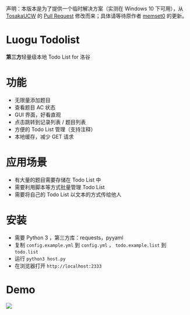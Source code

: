 声明：本版本是为了提供一个临时解决方案（实测在 Windows 10 下可用），从 [TosakaUCW](https://github.com/TosakaUCW) 的 [Pull Request](https://github.com/memset0/luogu-todolist/pull/4) 修改而来；具体请等待原作者 [memset0](https://github.com/memset0) 的更新。

# Luogu Todolist

**第三方**轻量级本地 Todo List for 洛谷

# 功能

* 无限量添加题目
* 查看题目 AC 状态
* GUI 界面，好看直观
* 点击跳转到记录列表 / 题目列表
* 方便的 Todo List 管理（支持注释）
* 本地缓存，减少 GET 请求

# 应用场景

* 有大量的题目需要存储在 Todo List 中
* 需要利用脚本等方式批量管理 Todo List
* 需要将自己的 Todo List 以文本的方式传给他人

# 安装

* 需要 Python 3 ，第三方库：requests，pyyaml
* 复制 `config.example.yml` 到 `config.yml` ， `todo.example.list` 到 `todo.list`
* 运行 `python3 host.py`
* 在浏览器打开 `http://localhost:2333`

# Demo

![](https://i.loli.net/2019/01/25/5c4adb75c188f.png)